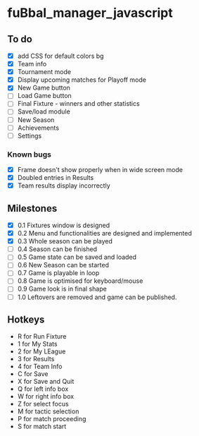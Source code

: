 # fuBbal_manager_javascript

## To do

- [x] add CSS for default colors bg
- [x] Team info
- [x] Tournament mode
- [x] Display upcoming matches for Playoff mode
- [x] New Game button
- [ ] Load Game button
- [ ] Final Fixture - winners and other statistics
- [ ] Save/load module
- [ ] New Season
- [ ] Achievements
- [ ] Settings

### Known bugs
- [x] Frame doesn't show properly when in wide screen mode
- [x] Doubled entries in Results
- [x] Team results display incorrectly

## Milestones
- [x] 0.1 Fixtures window is designed
- [x] 0.2 Menu and functionalities are designed and implemented
- [x] 0.3 Whole season can be played
- [ ] 0.4 Season can be finished
- [ ] 0.5 Game state can be saved and loaded
- [ ] 0.6 New Season can be started
- [ ] 0.7 Game is playable in loop
- [ ] 0.8 Game is optimised for keyboard/mouse
- [ ] 0.9 Game look is in final shape
- [ ] 1.0 Leftovers are removed and game can be published.

## Hotkeys

- R for Run Fixture
- 1 for My Stats
- 2 for My LEague
- 3 for Results
- 4 for Team Info
- C for Save
- X for Save and Quit
- Q for left info box
- W for right info box
- Z for select focus
- M for tactic selection
- P for match proceeding
- S for match start 
